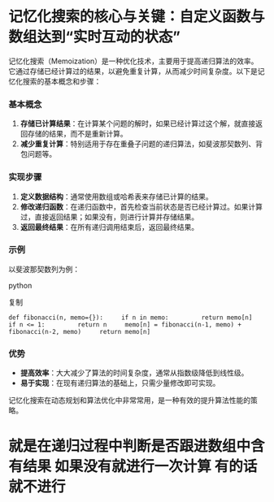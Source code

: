 # 记忆化搜索的核心与关键：自定义函数与数组达到“实时互动的状态”
记忆化搜索（Memoization）是一种优化技术，主要用于提高递归算法的效率。它通过存储已经计算过的结果，以避免重复计算，从而减少时间复杂度。以下是记忆化搜索的基本概念和步骤：

### 基本概念

1. **存储已计算结果**：在计算某个问题的解时，如果已经计算过这个解，就直接返回存储的结果，而不是重新计算。
2. **减少重复计算**：特别适用于存在重叠子问题的递归算法，如斐波那契数列、背包问题等。

### 实现步骤

1. **定义数据结构**：通常使用数组或哈希表来存储已计算的结果。
2. **修改递归函数**：在递归函数中，首先检查当前状态是否已经计算过。如果计算过，直接返回结果；如果没有，则进行计算并存储结果。
3. **返回最终结果**：在所有递归调用结束后，返回最终结果。

### 示例

以斐波那契数列为例：

python

复制

`def fibonacci(n, memo={}):     if n in memo:         return memo[n]     if n <= 1:         return n     memo[n] = fibonacci(n-1, memo) + fibonacci(n-2, memo)     return memo[n]`

### 优势

- **提高效率**：大大减少了算法的时间复杂度，通常从指数级降低到线性级。
- **易于实现**：在现有递归算法的基础上，只需少量修改即可实现。

记忆化搜索在动态规划和算法优化中非常常用，是一种有效的提升算法性能的策略。
# 就是在递归过程中判断是否跟进数组中含有结果 如果没有就进行一次计算 有的话就不进行